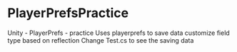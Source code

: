 # PlayerPrefsPractice
Unity - PlayerPrefs - practice
Uses playerprefs to save data
customize field type based on reflection
Change Test.cs to see the saving data
